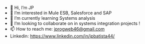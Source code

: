 - 👋 Hi, I’m JP 
- 👀 I’m interested in Mule ESB, Salesforce and SAP
- 🌱 I’m currently learning Systems analysis
- 💞️ I’m looking to collaborate on in systems integration projects !
- 📫 How to reach me: jprogweb46@gmail.com
- Linkedin: https://www.linkedin.com/in/jpbatista44/


